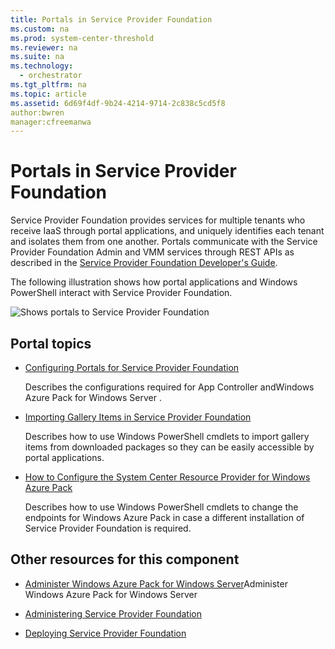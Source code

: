 ```yaml
---
title: Portals in Service Provider Foundation
ms.custom: na
ms.prod: system-center-threshold
ms.reviewer: na
ms.suite: na
ms.technology: 
  - orchestrator
ms.tgt_pltfrm: na
ms.topic: article
ms.assetid: 6d69f4df-9b24-4214-9714-2c838c5cd5f8
author:bwren
manager:cfreemanwa
---
```

# Portals in Service Provider Foundation
Service Provider Foundation provides services for multiple tenants who receive IaaS through portal applications, and uniquely identifies each tenant and isolates them from one another. Portals communicate with the Service Provider Foundation Admin and VMM services through REST APIs as described in the [Service Provider Foundation Developer's Guide](http://go.microsoft.com/fwlink/p/?LinkID=263700).  
  
The following illustration shows how portal applications and Windows PowerShell interact with Service Provider Foundation.  
  
![Shows portals to Service Provider Foundation](../media/Orch2016_SPF_Portals.gif "Orch2016_SPF_Portals")  
  
## Portal topics  
  
-   [Configuring Portals for Service Provider Foundation](../Deploy/Configuring-Portals-for-Service-Provider-Foundation.md)  
  
    Describes the configurations required for App Controller  andWindows Azure Pack for Windows Server .  
  
-   [Importing Gallery Items in Service Provider Foundation](../Manage/Importing-Gallery-Items-in-Service-Provider-Foundation.md)  
  
    Describes how to use Windows PowerShell cmdlets to import gallery items from downloaded packages so they can be easily accessible by portal applications.  
  
-   [How to Configure the System Center Resource Provider for Windows Azure Pack](../Manage/How-to-Configure-the-System-Center-Resource-Provider-for-Windows-Azure-Pack.md)  
  
    Describes how to use Windows PowerShell cmdlets to change the endpoints for Windows Azure Pack in case a different installation of Service Provider Foundation is required.  
  
## Other resources for this component  
  
-   [Administer Windows Azure Pack for Windows Server](http://technet.microsoft.com/en-us/library/dn266005.aspx)Administer Windows Azure Pack for Windows Server  
  
-   [Administering Service Provider Foundation](../Manage/Administering-Service-Provider-Foundation.md)  
  
-   [Deploying Service Provider Foundation](../Deploy/Deploying-Service-Provider-Foundation.md)  
  
